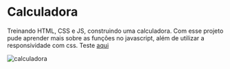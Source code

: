 # Calculadora
Treinando HTML, CSS e JS, construindo uma calculadora. Com esse projeto pude aprender mais sobre as funções no javascript, além de utilizar a responsividade com css.
Teste [aqui](https://carlalopesj.github.io/calculadora/)

![calculadora](https://github.com/user-attachments/assets/50767f4b-6bcd-43fe-8b7f-f9a6ff734a88)


